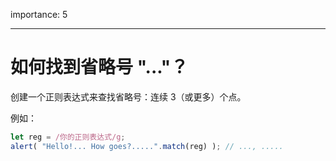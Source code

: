 importance: 5

---

#  如何找到省略号 "..."？

创建一个正则表达式来查找省略号：连续 3（或更多）个点。

例如：

```js
let reg = /你的正则表达式/g;
alert( "Hello!... How goes?.....".match(reg) ); // ..., .....
```
